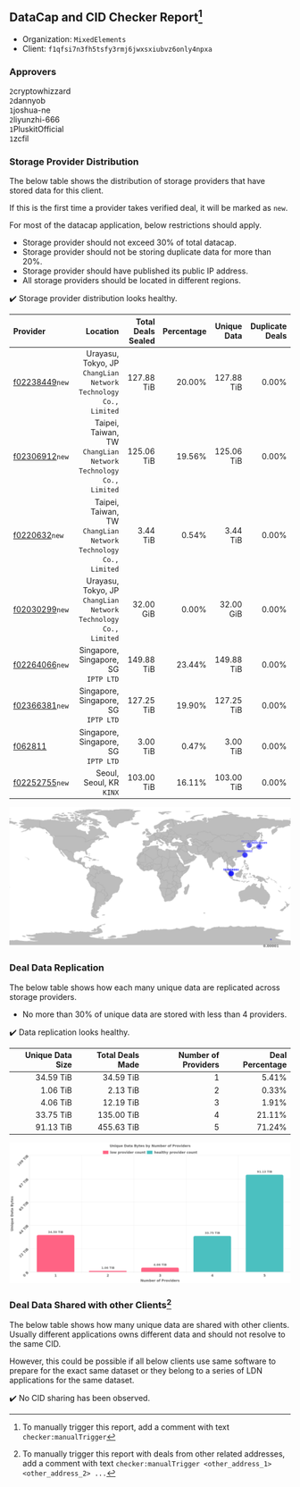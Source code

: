 ## DataCap and CID Checker Report[^1]
 - Organization: `MixedElements`
 - Client: `f1qfsi7n3fh5tsfy3rmj6jwxsxiubvz6only4npxa`
### Approvers
`2`cryptowhizzard<br/>`2`dannyob<br/>`1`joshua-ne<br/>`2`liyunzhi-666<br/>`1`PluskitOfficial<br/>`1`zcfil


### Storage Provider Distribution
The below table shows the distribution of storage providers that have stored data for this client.

If this is the first time a provider takes verified deal, it will be marked as `new`.

For most of the datacap application, below restrictions should apply.
 - Storage provider should not exceed 30% of total datacap.
 - Storage provider should not be storing duplicate data for more than 20%.
 - Storage provider should have published its public IP address.
 - All storage providers should be located in different regions.

✔️ Storage provider distribution looks healthy.

| Provider                                                    |                                                           Location | Total Deals Sealed | Percentage | Unique Data | Duplicate Deals |
| :---------------------------------------------------------- | -----------------------------------------------------------------: | -----------------: | ---------: | ----------: | --------------: |
| [f02238449](https://filfox.info/en/address/f02238449)`new`  | Urayasu, Tokyo, JP<br/>`ChangLian Network Technology Co., Limited` |         127.88 TiB |     20.00% |  127.88 TiB |           0.00% |
| [f02306912](https://filfox.info/en/address/f02306912)`new`  | Taipei, Taiwan, TW<br/>`ChangLian Network Technology Co., Limited` |         125.06 TiB |     19.56% |  125.06 TiB |           0.00% |
| [f0220632](https://filfox.info/en/address/f0220632)`new`    | Taipei, Taiwan, TW<br/>`ChangLian Network Technology Co., Limited` |           3.44 TiB |      0.54% |    3.44 TiB |           0.00% |
| [f02030299](https://filfox.info/en/address/f02030299)`new`  | Urayasu, Tokyo, JP<br/>`ChangLian Network Technology Co., Limited` |          32.00 GiB |      0.00% |   32.00 GiB |           0.00% |
| [f02264066](https://filfox.info/en/address/f02264066)`new`  |                            Singapore, Singapore, SG<br/>`IPTP LTD` |         149.88 TiB |     23.44% |  149.88 TiB |           0.00% |
| [f02366381](https://filfox.info/en/address/f02366381)`new`  |                            Singapore, Singapore, SG<br/>`IPTP LTD` |         127.25 TiB |     19.90% |  127.25 TiB |           0.00% |
| [f062811](https://filfox.info/en/address/f062811)           |                            Singapore, Singapore, SG<br/>`IPTP LTD` |           3.00 TiB |      0.47% |    3.00 TiB |           0.00% |
| [f02252755](https://filfox.info/en/address/f02252755)`new`  |                                        Seoul, Seoul, KR<br/>`KINX` |         103.00 TiB |     16.11% |  103.00 TiB |           0.00% |

<img src="https://raw.githubusercontent.com/data-preservation-programs/filplus-checker-assets/main/filecoin-project/filecoin-plus-large-datasets/issues/1561/1710729600503.png"/>

### Deal Data Replication
The below table shows how each many unique data are replicated across storage providers.

- No more than 30% of unique data are stored with less than 4 providers.

✔️ Data replication looks healthy.

| Unique Data Size | Total Deals Made | Number of Providers | Deal Percentage |
| ---------------: | ---------------: | ------------------: | --------------: |
|        34.59 TiB |        34.59 TiB |                   1 |           5.41% |
|         1.06 TiB |         2.13 TiB |                   2 |           0.33% |
|         4.06 TiB |        12.19 TiB |                   3 |           1.91% |
|        33.75 TiB |       135.00 TiB |                   4 |          21.11% |
|        91.13 TiB |       455.63 TiB |                   5 |          71.24% |

<img src="https://raw.githubusercontent.com/data-preservation-programs/filplus-checker-assets/main/filecoin-project/filecoin-plus-large-datasets/issues/1561/1710729601321.png"/>

### Deal Data Shared with other Clients[^3]
The below table shows how many unique data are shared with other clients.
Usually different applications owns different data and should not resolve to the same CID.

However, this could be possible if all below clients use same software to prepare for the exact same dataset or they belong to a series of LDN applications for the same dataset.

✔️ No CID sharing has been observed.

[^1]: To manually trigger this report, add a comment with text `checker:manualTrigger`

[^2]: Deals from those addresses are combined into this report as they are specified with `checker:manualTrigger`

[^3]: To manually trigger this report with deals from other related addresses, add a comment with text `checker:manualTrigger <other_address_1> <other_address_2> ...`
